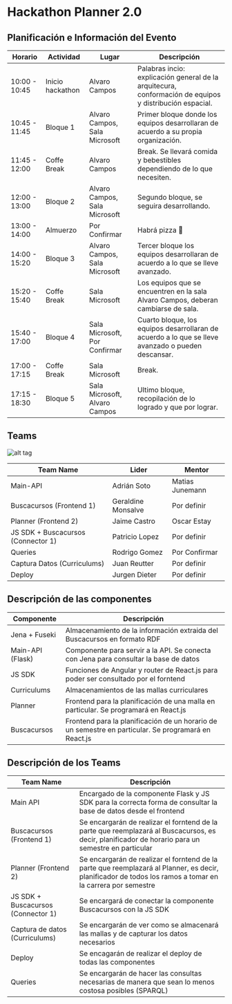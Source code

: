 # Hackathon Planner 2.0

## Planificación e Información del Evento

| Horario        | Actividad            | Lugar         | Descripción |
| ------------------------- |------------------- | ------------ |---------------------------|
| 10:00 - 10:45   | Inicio hackathon | Alvaro Campos |  Palabras incio: explicación general de la arquitecura, conformación de equipos y distribución espacial. |
| 10:45 - 11:45   | Bloque 1      |  Alvaro Campos, Sala Microsoft | Primer bloque donde los equipos desarrollaran de acuerdo a su propia organización. |
| 11:45 - 12:00 | Coffe Break      |    Alvaro Campos | Break. Se llevará comida y bebestibles dependiendo de lo que necesiten. |
| 12:00 - 13:00 | Bloque 2      |    Alvaro Campos, Sala Microsoft | Segundo bloque, se seguira desarrollando. |
| 13:00 - 14:00 | Almuerzo      |    Por Confirmar | Habrá pizza :pizza: |
| 14:00 - 15:20 | Bloque 3      |   Alvaro Campos, Sala Microsoft | Tercer bloque los equipos desarrollaran de acuerdo a lo que se lleve avanzado. |
| 15:20 - 15:40 | Coffe Break      |    Sala Microsoft | Los equipos que se encuentren en la sala Alvaro Campos, deberan cambiarse de sala.  |
| 15:40 - 17:00 | Bloque 4 | Sala Microsoft, Por Confirmar |Cuarto bloque, los equipos desarrollaran de acuerdo a lo que se lleve avanzado o pueden descansar.  |
| 17:00 - 17:15 | Coffe Break      |  Sala Microsoft | Break. |
| 17:15 - 18:30 | Bloque 5     |    Sala Microsoft, Alvaro Campos | Ultimo bloque, recopilación de lo logrado y que por lograr.|

## Teams

![alt tag](./diagrama.png)


| Team Name | Lider | Mentor |
| ---------- |---------- |---------- |
| Main-API | Adrián Soto  | Matias Junemann |
| Buscacursos (Frontend 1) | Geraldine Monsalve | Por definir |
| Planner (Frontend 2) | Jaime Castro | Oscar Estay |
| JS SDK + Buscacursos (Connector 1)| Patricio Lopez | Por definir |
| Queries| Rodrigo Gomez | Por Confirmar |
| Captura Datos (Curriculums) | Juan Reutter | Por definir |
| Deploy| Jurgen Dieter | Por definir |


## Descripción de las componentes

| Componente | Descripción |
| ------------ | -------------------------------------------------- |
| Jena + Fuseki | Almacenamiento de la información extraida del Buscacursos en formato RDF |
| Main-API (Flask) | Componente para servir a la API. Se conecta con Jena para consultar la base de datos |
| JS SDK | Funciones de Angular y router de React.js para poder ser consultado por el forntend |
| Curriculums | Almacenamientos de las mallas curriculares|
| Planner | Frontend para la planificación de una malla en particular. Se programará en React.js |
| Buscacursos | Frontend para la planificación de un horario de un semestre en particular. Se programará en React.js |

## Descripción de los Teams
| Team Name | Descripción |
| ------------ | --------------------------------------------------------------------- |
| Main API | Encargado de la componente Flask y JS SDK para la correcta forma de consultar la base de datos desde el frontend |
| Buscacursos (Frontend 1) | Se encargarán de realizar el forntend de la parte que reemplazará al Buscacursos, es decir, planificador de horario para un semestre en particular     
| Planner (Frontend 2) | Se encargarán de realizar el forntend de la parte que reemplazará al Planner, es decir, planificador de todos los ramos a tomar en la carrera por semestre |
| JS SDK + Buscacursos (Connector 1) | Se encargará de conectar la componente Buscacursos con la JS SDK |
| Captura de datos (Curriculums) | Se encargarán de ver como se almacenará las mallas y de capturar los datos necesarios |
| Deploy | Se encagarán de realizar el deploy de todas las componentes |
| Queries | Se encargarán de hacer las consultas necesarias de manera que sean lo menos costosa posibles (SPARQL) |
